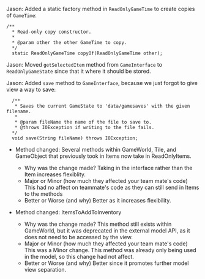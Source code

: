 Jason: Added a static factory method in `ReadOnlyGameTime` to create copies of `GameTime`:

```
/**
  * Read-only copy constructor.
  *
  * @param other the other GameTime to copy.
  */
  static ReadOnlyGameTime copyOf(ReadOnlyGameTime other);
```

Jason: Moved `getSelectedItem` method from `GameInterface` to `ReadOnlyGameState` since that it
where it should be stored.

Jason: Added `save` method to `GameInterface`, because we just forgot to give view a way to save:
```
  /**
   * Saves the current GameState to 'data/gamesaves' with the given filename.
   *
   * @param fileName the name of the file to save to.
   * @throws IOException if writing to the file fails.
  */
  void save(String fileName) throws IOException;
```

* Method changed:
  Several methods within GameWorld, Tile, and GameObject that previously took in Items now take in ReadOnlyItems.
    * Why was the change made?
  Taking in the interface rather than the Item increases flexiblity.
    * Major or Minor (how much they affected your team mate's code)
This had no affect on teammate's code as they can still send in Items to the methods
    * Better or Worse (and why)
Better as it increases flexibility.


* Method changed:
ItemsToAddToInventory
  * Why was the change made?
This method still exists within GameWorld, but it was deprecated in the external model API,
as it does not need to be accessed by the view.
  * Major or Minor (how much they affected your team mate's code)
This was a Minor change. This method was already only being used in the model, so this change had not affect.
  * Better or Worse (and why)
Better since it promotes further model view separation.




 
